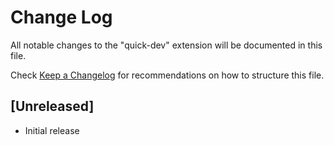 # Change Log

All notable changes to the "quick-dev" extension will be documented in this file.

Check [Keep a Changelog](http://keepachangelog.com/) for recommendations on how to structure this file.

## [Unreleased]

- Initial release